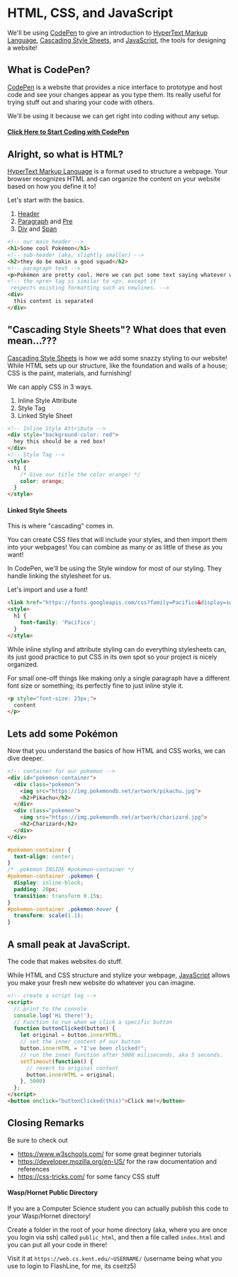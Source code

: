 # HTML, CSS, and JavaScript
We'll be using [CodePen](https://codepen.io/) to give an introduction to [HyperText Markup Language](https://www.w3schools.com/html/), [Cascading Style Sheets](https://www.w3schools.com/css/), and [JavaScript](https://www.w3schools.com/js/), the tools for designing a website!

## What is CodePen?
[CodePen](https://codepen.io/) is a website that provides a nice interface to prototype and host code and see your changes appear as you type them. Its really useful for trying stuff out and sharing your code with others.

We'll be using it because we can get right into coding without any setup.

#### [Click Here to Start Coding with CodePen](https://codepen.io/pen/)

## Alright, so what is HTML?
[HyperText Markup Language](https://www.w3schools.com/html/) is a format used to structure a webpage. Your browser recognizes HTML and can organize the content on your website based on how you define it to!

Let's start with the basics.
1. [Header](https://www.w3schools.com/tags/tag_hn.asp)
2. [Paragraph](https://www.w3schools.com/tags/tag_p.asp) and [Pre](https://www.w3schools.com/tags/tag_pre.asp)
3. [Div](https://www.w3schools.com/tags/tag_div.asp) and [Span](https://www.w3schools.com/tags/tag_span.asp)

```html
<!-- our main header -->
<h1>Some cool Pokémon</h1>
<!-- sub-header (aka, slightly smaller) -->
<h2>they do be makin a good squad</h2>
<!-- paragraph text -->
<p>Pokémon are pretty cool. Here we can put some text saying whatever we want.</p>
<!-- the <pre> tag is similar to <p>, except it
 respects existing formatting such as newlines. -->
<div>
  this content is separated
</div>
```

## "Cascading Style Sheets"? What does that even mean...???
[Cascading Style Sheets](https://www.w3schools.com/css/) is how we add some snazzy styling to our website! While HTML sets up our structure, like the foundation and walls of a house; CSS is the paint, materials, and furnishing!

We can apply CSS in 3 ways.
1. Inline Style Attribute
2. Style Tag
3. Linked Style Sheet

```html
<!-- Inline Style Attribute -->
<div style="background-color: red">
  hey this should be a red box!
</div>
<!-- Style Tag -->
<style>
  h1 {
    /* Give our title the color orange! */
    color: orange;
  }
</style>
```

#### Linked Style Sheets
This is where "cascading" comes in.

You can create CSS files that will include your styles, and then import them into your webpages! You can combine as many or as little of these as you want!

In CodePen, we'll be using the Style window for most of our styling. They handle linking the stylesheet for us.

Let's import and use a font!
```html
<link href="https://fonts.googleapis.com/css?family=Pacifico&display=swap" rel="stylesheet">
<style>
  h1 {
    font-family: 'Pacifico';
  }
</style>
```

While inline styling and attribute styling can do everything stylesheets can, its just good practice to put CSS in its own spot so your project is nicely organized.

For small one-off things like making only a single paragraph have a different font size or something; its perfectly fine to just inline style it.
```html
<p style="font-size: 23px;">
  content
</p>
```

## Lets add some Pokémon
Now that you understand the basics of how HTML and CSS works, we can dive deeper.

```html
<!-- container for our pokemon -->
<div id="pokemon-container">
  <div class="pokemon">
    <img src="https://img.pokemondb.net/artwork/pikachu.jpg">
    <h2>Pikachu</h2>
  </div>
  <div class="pokemon">
    <img src="https://img.pokemondb.net/artwork/charizard.jpg">
    <h2>Charizard</h2>
  </div>
</div>
```

```css
#pokemon-container {
  text-align: center;
}
/* .pokemon INSIDE #pokemon-container */
#pokemon-container .pokemon {
  display: inline-block;
  padding: 20px;
  transition: transform 0.15s;
}
#pokemon-container .pokemon:hover {
  transform: scale(1.1);
}
```


## A small peak at JavaScript.
The code that makes websites do stuff.

While HTML and CSS structure and stylize your webpage, [JavaScript](https://www.w3schools.com/js/) allows you make your fresh new website do whatever you can imagine.

```html
<!-- create a script tag -->
<script>
  // print to the console
  console.log('Hi there!');
  // Function to run when we click a specific button
  function buttonClicked(button) {
    let original = button.innerHTML;
    // set the inner content of our button
    button.innerHTML = "I've been clicked!";
    // run the inner function after 5000 miliseconds, aka 5 seconds.
    setTimeout(function() {
      // revert to original content
      button.innerHTML = original;
    }, 5000)
  };
</script>
<button onclick="buttonClicked(this)">Click me!</button>
```

## Closing Remarks
Be sure to check out
- https://www.w3schools.com/ for some great beginner tutorials
- https://developer.mozilla.org/en-US/ for the raw documentation and references
- https://css-tricks.com/ for some fancy CSS stuff

#### Wasp/Hornet Public Directory
If you are a Computer Science student you can actually publish this code to your Wasp/Hornet directory!

Create a folder in the root of your home directory (aka, where you are once you login via ssh) called `public_html`, and then a file called `index.html` and you can put all your code in there!

Visit it at `https://web.cs.kent.edu/~USERNAME/`
(username being what you use to login to FlashLine, for me, its cseitz5)
